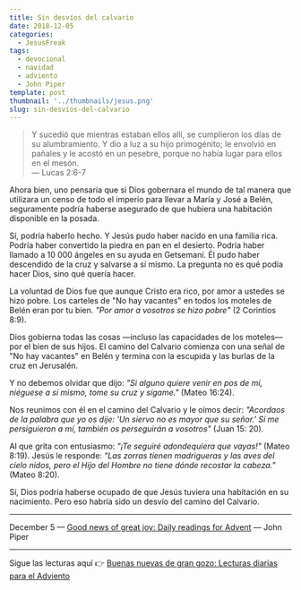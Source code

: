```yaml
---
title: Sin desvíos del calvario
date: 2018-12-05
categories:
  - JesusFreak
tags:
  - devocional
  - navidad
  - adviento
  - John Piper
template: post
thumbnail: '../thumbnails/jesus.png'
slug: sin-desvios-del-calvario
---
```


> Y sucedió que mientras estaban ellos allí, se cumplieron los días de su alumbramiento. Y dio a luz a su hijo primogénito; le envolvió en pañales y le acostó en un pesebre, porque no había lugar para ellos en el mesón. <br>
> — Lucas 2:6-7

Ahora bien, uno pensaría que si Dios gobernara el mundo de tal manera que utilizara un censo de todo el imperio para llevar a María y José a Belén, seguramente podría haberse asegurado de que hubiera una habitación disponible en la posada.

Sí, podría haberlo hecho. Y Jesús pudo haber nacido en una familia rica. Podría haber convertido la piedra en pan en el desierto. Podría haber llamado a 10 000 ángeles en su ayuda en Getsemaní. Él pudo haber descendido de la cruz y salvarse a sí mismo. La pregunta no es qué podía hacer Dios, sino qué quería hacer.

La voluntad de Dios fue que aunque Cristo era rico, por amor a ustedes se hizo pobre. Los carteles de "No hay vacantes" en todos los moteles de Belén eran por tu bien. *"Por amor a vosotros se hizo pobre"* (2 Corintios 8:9).

Dios gobierna todas las cosas —incluso las capacidades de los moteles— por el bien de sus hijos. El camino del Calvario comienza con una señal de "No hay vacantes" en Belén y termina con la escupida y las burlas de la cruz en Jerusalén.

Y no debemos olvidar que dijo: *"Si alguno quiere venir en pos de mí, niéguese a sí mismo, tome su cruz y sígame."* (Mateo 16:24).

Nos reunimos con él en el camino del Calvario y le oímos decir: *"Acordaos de la palabra que yo os dije: 'Un siervo no es mayor que su señor.' Si me persiguieron a mí, también os perseguirán a vosotros"* (Juan 15: 20).

Al que grita con entusiasmo: *"¡Te seguiré adondequiera que vayas!"* (Mateo 8:19). Jesús le responde: *"Las zorras tienen madrigueras y las aves del cielo nidos, pero el Hijo del Hombre no tiene dónde recostar la cabeza."* (Mateo 8:20).

Sí, Dios podría haberse ocupado de que Jesús tuviera una habitación en su nacimiento. Pero eso habría sido un desvío del camino del Calvario.

---

December 5 — [Good news of great joy: Daily readings for Advent](https://www.desiringgod.org/books/good-news-of-great-joy) — John Piper

---

Sigue las lecturas aquí 👉 [Buenas nuevas de gran gozo: Lecturas diarias para el Adviento](/buenas-nuevas-de-gran-gozo-lecturas-diarias-para-adviento)
